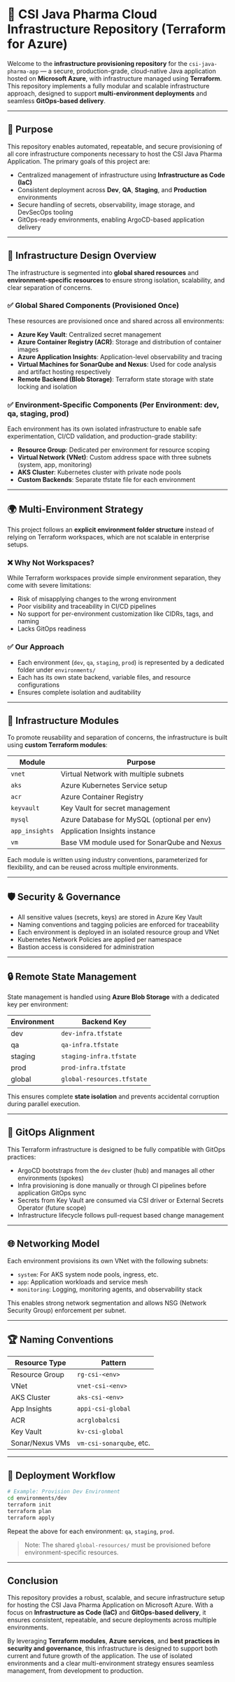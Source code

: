 # 📘️ CSI Java Pharma Cloud Infrastructure Repository (Terraform for Azure)

Welcome to the **infrastructure provisioning repository** for the `csi-java-pharma-app` — a secure, production-grade, cloud-native Java application hosted on **Microsoft Azure**, with infrastructure managed using **Terraform**. This repository implements a fully modular and scalable infrastructure approach, designed to support **multi-environment deployments** and seamless **GitOps-based delivery**.

---

## 🔹 Purpose

This repository enables automated, repeatable, and secure provisioning of all core infrastructure components necessary to host the CSI Java Pharma Application. The primary goals of this project are:

* Centralized management of infrastructure using **Infrastructure as Code (IaC)**
* Consistent deployment across **Dev**, **QA**, **Staging**, and **Production** environments
* Secure handling of secrets, observability, image storage, and DevSecOps tooling
* GitOps-ready environments, enabling ArgoCD-based application delivery

---

## 🔧 Infrastructure Design Overview

The infrastructure is segmented into **global shared resources** and **environment-specific resources** to ensure strong isolation, scalability, and clear separation of concerns.

### ✅ Global Shared Components (Provisioned Once)

These resources are provisioned once and shared across all environments:

* **Azure Key Vault**: Centralized secret management
* **Azure Container Registry (ACR)**: Storage and distribution of container images
* **Azure Application Insights**: Application-level observability and tracing
* **Virtual Machines for SonarQube and Nexus**: Used for code analysis and artifact hosting respectively
* **Remote Backend (Blob Storage)**: Terraform state storage with state locking and isolation

### ✅ Environment-Specific Components (Per Environment: dev, qa, staging, prod)

Each environment has its own isolated infrastructure to enable safe experimentation, CI/CD validation, and production-grade stability:

* **Resource Group**: Dedicated per environment for resource scoping
* **Virtual Network (VNet)**: Custom address space with three subnets (system, app, monitoring)
* **AKS Cluster**: Kubernetes cluster with private node pools
* **Custom Backends**: Separate tfstate file for each environment

---

## 🌍 Multi-Environment Strategy

This project follows an **explicit environment folder structure** instead of relying on Terraform workspaces, which are not scalable in enterprise setups.

### ❌ Why Not Workspaces?

While Terraform workspaces provide simple environment separation, they come with severe limitations:

* Risk of misapplying changes to the wrong environment
* Poor visibility and traceability in CI/CD pipelines
* No support for per-environment customization like CIDRs, tags, and naming
* Lacks GitOps readiness

### ✅ Our Approach

* Each environment (`dev`, `qa`, `staging`, `prod`) is represented by a dedicated folder under `environments/`
* Each has its own state backend, variable files, and resource configurations
* Ensures complete isolation and auditability

---

## 📅 Infrastructure Modules

To promote reusability and separation of concerns, the infrastructure is built using **custom Terraform modules**:

| Module         | Purpose                                     |
| -------------- | ------------------------------------------- |
| `vnet`         | Virtual Network with multiple subnets       |
| `aks`          | Azure Kubernetes Service setup              |
| `acr`          | Azure Container Registry                    |
| `keyvault`     | Key Vault for secret management             |
| `mysql`        | Azure Database for MySQL (optional per env) |
| `app_insights` | Application Insights instance               |
| `vm`           | Base VM module used for SonarQube and Nexus |

Each module is written using industry conventions, parameterized for flexibility, and can be reused across multiple environments.

---

## 🛡️ Security & Governance

* All sensitive values (secrets, keys) are stored in Azure Key Vault
* Naming conventions and tagging policies are enforced for traceability
* Each environment is deployed in an isolated resource group and VNet
* Kubernetes Network Policies are applied per namespace
* Bastion access is considered for administration

---

## 🔒 Remote State Management

State management is handled using **Azure Blob Storage** with a dedicated key per environment:

| Environment | Backend Key                |
| ----------- | -------------------------- |
| dev         | `dev-infra.tfstate`        |
| qa          | `qa-infra.tfstate`         |
| staging     | `staging-infra.tfstate`    |
| prod        | `prod-infra.tfstate`       |
| global      | `global-resources.tfstate` |

This ensures complete **state isolation** and prevents accidental corruption during parallel execution.

---

## 🚀 GitOps Alignment

This Terraform infrastructure is designed to be fully compatible with GitOps practices:

* ArgoCD bootstraps from the `dev` cluster (hub) and manages all other environments (spokes)
* Infra provisioning is done manually or through CI pipelines before application GitOps sync
* Secrets from Key Vault are consumed via CSI driver or External Secrets Operator (future scope)
* Infrastructure lifecycle follows pull-request based change management

---

## 🌐 Networking Model

Each environment provisions its own VNet with the following subnets:

* `system`: For AKS system node pools, ingress, etc.
* `app`: Application workloads and service mesh
* `monitoring`: Logging, monitoring agents, and observability stack

This enables strong network segmentation and allows NSG (Network Security Group) enforcement per subnet.

---

## 🏆 Naming Conventions

| Resource Type   | Pattern                  |
| --------------- | ------------------------ |
| Resource Group  | `rg-csi-<env>`           |
| VNet            | `vnet-csi-<env>`         |
| AKS Cluster     | `aks-csi-<env>`          |
| App Insights    | `appi-csi-global`        |
| ACR             | `acrglobalcsi`           |
| Key Vault       | `kv-csi-global`          |
| Sonar/Nexus VMs | `vm-csi-sonarqube`, etc. |

---

## 🔄 Deployment Workflow

```bash
# Example: Provision Dev Environment
cd environments/dev
terraform init
terraform plan
terraform apply
```

Repeat the above for each environment: `qa`, `staging`, `prod`.

> Note: The shared `global-resources/` must be provisioned before environment-specific resources.

---

## **Conclusion**

This repository provides a robust, scalable, and secure infrastructure setup for hosting the CSI Java Pharma Application on Microsoft Azure. With a focus on **Infrastructure as Code (IaC)** and **GitOps-based delivery**, it ensures consistent, repeatable, and secure deployments across multiple environments.

By leveraging **Terraform modules**, **Azure services**, and **best practices in security and governance**, this infrastructure is designed to support both current and future growth of the application. The use of isolated environments and a clear multi-environment strategy ensures seamless management, from development to production.

